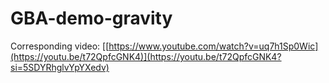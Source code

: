 # GBA-demo-gravity

Corresponding video: [[https://www.youtube.com/watch?v=uq7h1Sp0Wic](https://youtu.be/t72QpfcGNK4)](https://youtu.be/t72QpfcGNK4?si=5SDYRhglvYpYXedv)
